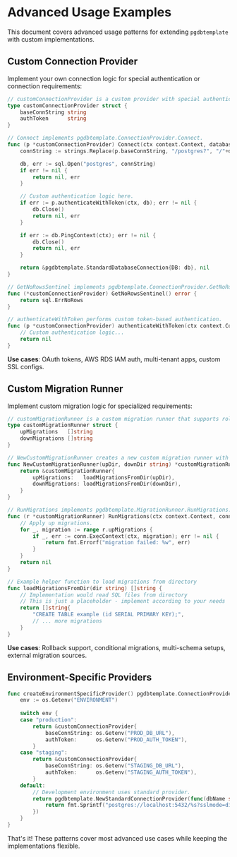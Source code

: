 # Advanced Usage Examples

This document covers advanced usage patterns for extending `pgdbtemplate`
with custom implementations.

## Custom Connection Provider

Implement your own connection logic for special authentication
or connection requirements:

```go
// customConnectionProvider is a custom provider with special authentication logic.
type customConnectionProvider struct {
	baseConnString string
	authToken      string
}

// Connect implements pgdbtemplate.ConnectionProvider.Connect.
func (p *customConnectionProvider) Connect(ctx context.Context, databaseName string) (pgdbtemplate.DatabaseConnection, error) {
	connString := strings.Replace(p.baseConnString, "/postgres?", "/"+databaseName+"?", 1)

	db, err := sql.Open("postgres", connString)
	if err != nil {
		return nil, err
	}

	// Custom authentication logic here.
	if err := p.authenticateWithToken(ctx, db); err != nil {
		db.Close()
		return nil, err
	}

	if err := db.PingContext(ctx); err != nil {
		db.Close()
		return nil, err
	}

	return &pgdbtemplate.StandardDatabaseConnection{DB: db}, nil
}

// GetNoRowsSentinel implements pgdbtemplate.ConnectionProvider.GetNoRowsSentinel.
func (*customConnectionProvider) GetNoRowsSentinel() error {
	return sql.ErrNoRows
}

// authenticateWithToken performs custom token-based authentication.
func (p *customConnectionProvider) authenticateWithToken(ctx context.Context, db *sql.DB) error {
	// Custom authentication logic...
	return nil
}
```

**Use cases**: OAuth tokens, AWS RDS IAM auth, multi-tenant apps, custom SSL configs.

## Custom Migration Runner

Implement custom migration logic for specialized requirements:

```go
// customMigrationRunner is a custom migration runner that supports rollbacks.
type customMigrationRunner struct {
	upMigrations   []string
	downMigrations []string
}

// NewCustomMigrationRunner creates a new custom migration runner with rollback support.
func NewCustomMigrationRunner(upDir, downDir string) *customMigrationRunner {
	return &customMigrationRunner{
		upMigrations:   loadMigrationsFromDir(upDir),
		downMigrations: loadMigrationsFromDir(downDir),
	}
}

// RunMigrations implements pgdbtemplate.MigrationRunner.RunMigrations.
func (r *customMigrationRunner) RunMigrations(ctx context.Context, conn pgdbtemplate.DatabaseConnection) error {
	// Apply up migrations.
	for _, migration := range r.upMigrations {
		if _, err := conn.ExecContext(ctx, migration); err != nil {
			return fmt.Errorf("migration failed: %w", err)
		}
	}
	return nil
}

// Example helper function to load migrations from directory
func loadMigrationsFromDir(dir string) []string {
	// Implementation would read SQL files from directory
	// This is just a placeholder - implement according to your needs
	return []string{
		"CREATE TABLE example (id SERIAL PRIMARY KEY);",
		// ... more migrations
	}
}
```

**Use cases**: Rollback support, conditional migrations, multi-schema setups,
external migration sources.

## Environment-Specific Providers

```go
func createEnvironmentSpecificProvider() pgdbtemplate.ConnectionProvider {
	env := os.Getenv("ENVIRONMENT")
	
	switch env {
	case "production":
		return &customConnectionProvider{
			baseConnString: os.Getenv("PROD_DB_URL"),
			authToken:      os.Getenv("PROD_AUTH_TOKEN"),
		}
	case "staging":
		return &customConnectionProvider{
			baseConnString: os.Getenv("STAGING_DB_URL"),
			authToken:      os.Getenv("STAGING_AUTH_TOKEN"),
		}
	default:
		// Development environment uses standard provider.
		return pgdbtemplate.NewStandardConnectionProvider(func(dbName string) string {
			return fmt.Sprintf("postgres://localhost:5432/%s?sslmode=disable", dbName)
		})
	}
}
```

That's it! These patterns cover most advanced use cases
while keeping the implementations flexible.

